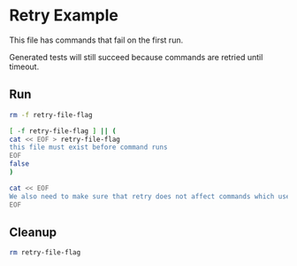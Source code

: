 
# Retry Example

This file has commands that fail on the first run.

Generated tests will still succeed because commands are retried until timeout.

## Run

```bash
rm -f retry-file-flag
```

```bash
[ -f retry-file-flag ] || (
cat << EOF > retry-file-flag
this file must exist before command runs
EOF
false
)
```

```bash
cat << EOF
We also need to make sure that retry does not affect commands which use "<<EOF"
EOF
```

## Cleanup

```bash
rm retry-file-flag
```
